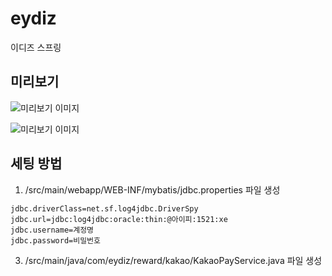 # eydiz

이디즈 스프링

## 미리보기

![미리보기 이미지](https://raw.githubusercontent.com/sannimdev/eydiz/master/docs/assets/settings/eydis-studio-project.gif)

![미리보기 이미지](https://raw.githubusercontent.com/sannimdev/eydiz/master/docs/assets/settings/eydiz-detail-view.gif)

## 세팅 방법

1. /src/main/webapp/WEB-INF/mybatis/jdbc.properties 파일 생성

```
jdbc.driverClass=net.sf.log4jdbc.DriverSpy
jdbc.url=jdbc:log4jdbc:oracle:thin:@아이피:1521:xe
jdbc.username=계정명
jdbc.password=비밀번호
```

3. /src/main/java/com/eydiz/reward/kakao/KakaoPayService.java 파일 생성
